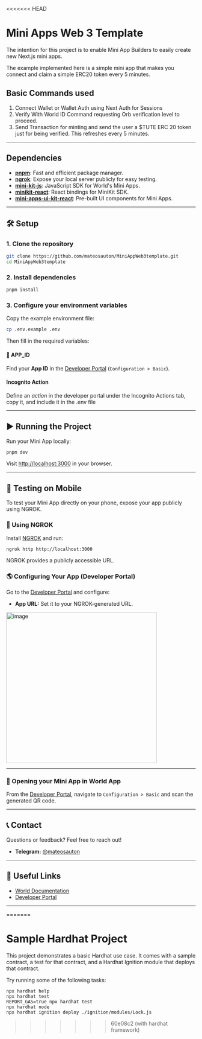 <<<<<<< HEAD
# Mini Apps Web 3 Template

The intention for this project is to enable Mini App Builders to easily create new Next.js mini apps.

The example implemented here is a simple mini app that makes you connect and claim a simple ERC20 token every 5 minutes.

## Basic Commands used

1. Connect Wallet or Wallet Auth using Next Auth for Sessions
2. Verify With World ID Command requesting Orb verification level to proceed.
3. Send Transaction for minting and send the user a $TUTE ERC 20 token just for being verified. This refreshes every 5 minutes.

---

## Dependencies

- **[pnpm](https://pnpm.io/)**: Fast and efficient package manager.
- **[ngrok](https://ngrok.com/)**: Expose your local server publicly for easy testing.
- **[mini-kit-js](https://www.npmjs.com/package/@worldcoin/mini-kit-js)**: JavaScript SDK for World's Mini Apps.
- **[minikit-react](https://www.npmjs.com/package/@worldcoin/minikit-react)**: React bindings for MiniKit SDK.
- **[mini-apps-ui-kit-react](https://www.npmjs.com/package/@worldcoin/mini-apps-ui-kit-react)**: Pre-built UI components for Mini Apps.

---

## 🛠️ Setup

### 1. Clone the repository

```bash
git clone https://github.com/mateosauton/MiniAppWeb3template.git
cd MiniAppWeb3template
```

### 2. Install dependencies

```bash
pnpm install
```

### 3. Configure your environment variables

Copy the example environment file:

```bash
cp .env.example .env
```

Then fill in the required variables:

#### 🔑 APP_ID

Find your **App ID** in the [Developer Portal](https://developer.worldcoin.org/) (`Configuration > Basic`).

#### Incognito Action

Define an _action_ in the developer portal under the Incognito Actions tab, copy it, and include it in the .env file

---

## ▶️ Running the Project

Run your Mini App locally:

```bash
pnpm dev
```

Visit [http://localhost:3000](http://localhost:3000) in your browser.

---

## 📱 Testing on Mobile

To test your Mini App directly on your phone, expose your app publicly using NGROK.

### 🚀 Using NGROK

Install [NGROK](https://ngrok.com/) and run:

```bash
ngrok http http://localhost:3000
```

NGROK provides a publicly accessible URL.

### 🌎 Configuring Your App (Developer Portal)

Go to the [Developer Portal](https://developer.worldcoin.org/) and configure:

- **App URL:** Set it to your NGROK-generated URL.

<img width="400" alt="image" src="https://github.com/user-attachments/assets/4d2c2c1b-cab4-40a7-ad6d-f91d1a77ecc5" />

---

### 📱 Opening your Mini App in World App

From the [Developer Portal](https://developer.worldcoin.org/), navigate to `Configuration > Basic` and scan the generated QR code.

---

## 📞 Contact

Questions or feedback? Feel free to reach out!

- **Telegram:** [@mateosauton](https://t.me/mateosauton)

---

## 🔗 Useful Links

- [World Documentation](https://docs.world.org/)
- [Developer Portal](https://developer.worldcoin.org/)

---
=======
# Sample Hardhat Project

This project demonstrates a basic Hardhat use case. It comes with a sample contract, a test for that contract, and a Hardhat Ignition module that deploys that contract.

Try running some of the following tasks:

```shell
npx hardhat help
npx hardhat test
REPORT_GAS=true npx hardhat test
npx hardhat node
npx hardhat ignition deploy ./ignition/modules/Lock.js
```
>>>>>>> 60e08c2 (with hardhat framework)
